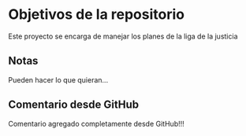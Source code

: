 # Objetivos de la repositorio

Este proyecto se encarga de manejar los planes de la liga de la justicia


## Notas
Pueden hacer lo que quieran...

## Comentario desde GitHub
Comentario agregado completamente desde GitHub!!!
